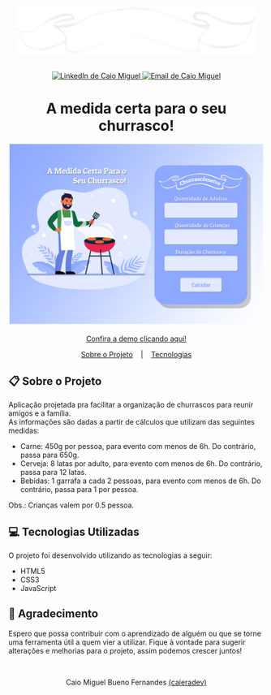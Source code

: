<p align="center">
  <img alt="Logo Churrascômetro" src="https://github.com/caieradev/Churrascometro/blob/main/assets/Churrascometro.png"/>
  <br><br>
</p>

<p align="center">	
  <a href="https://www.linkedin.com/in/caiomiguelfernandes/">
    <img alt="LinkedIn de Caio Miguel" src="https://img.shields.io/badge/-CaioMiguelFernandes-0077B7?style=flat&logo=Linkedin&logoColor=white" />
  </a>

  <a href="mailto:caiombuenof@gmail.com">
    <img alt="Email de Caio Miguel" src="https://img.shields.io/badge/-caiombuenof@gmail.com-0077B7?style=flat&logo=Gmail&logoColor=white" />
  </a>
</p>

<h1 align="center">
  A medida certa para o seu churrasco!
</h1>

<p align="center">
  <img style="width: 500px;" alt="mockup" src="https://github.com/caieradev/Churrascometro/blob/main/assets/mockup.png" width="100%">
  <br><br>
  <a href="https://caieradev.github.io/Churrascometro/">Confira a demo clicando aqui!</a>
</p>
<hl>

<p align="center">
  <a href="#clipboard-sobre-o-projeto">Sobre o Projeto</a>
  &nbsp;&nbsp;&nbsp;|&nbsp;&nbsp;&nbsp;
  <a href="#computer-tecnologias-utilizadas">Tecnologias</a>
</p>

## :clipboard: Sobre o Projeto

<p>
  Aplicação projetada pra facilitar a organização de churrascos para reunir amigos e a família.<br>
  As informações são dadas a partir de cálculos que utilizam das seguintes medidas:
  <ul>
    <li>Carne: 450g por pessoa, para evento com menos de 6h. Do contrário, passa para 650g.</li>
    <li>Cerveja: 8 latas por adulto, para evento com menos de 6h. Do contrário, passa para 12 latas.</li>
    <li>Bebidas: 1 garrafa a cada 2 pessoas, para evento com menos de 6h. Do contrário, passa para 1 por pessoa.</li>
  </ul>
  Obs.: Crianças valem por 0.5 pessoa.
</p>

## :computer: Tecnologias Utilizadas

<p>
  O projeto foi desenvolvido utilizando as tecnologias a seguir:
  <ul>
    <li>HTML5</li>
    <li>CSS3</li>
    <li>JavaScript</li>
  </ul>
</p>

## :pray: Agradecimento

<p>
  Espero que possa contribuir com o aprendizado de alguém ou que se torne uma ferramenta útil a quem vier a utilizar.
  Fique à vontade para sugerir alterações e melhorias para o projeto, assim podemos crescer juntos!
</p>
<br>
<p align="center">
  Caio Miguel Bueno Fernandes <a alt="GitHub de Caio Miguel" href="https://github.com/caieradev">(caieradev)</a>
</p>
